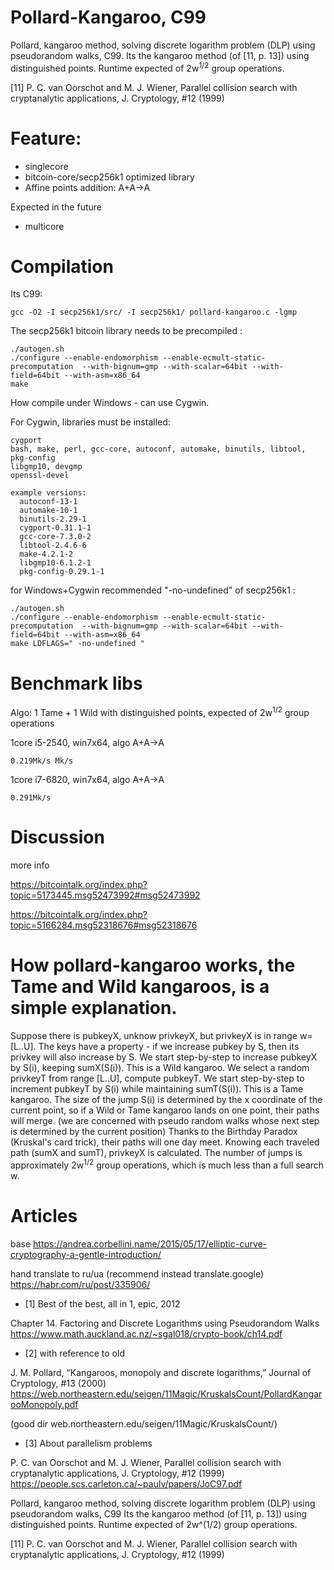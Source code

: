 # Pollard-Kangaroo, C99

Pollard, kangaroo method, solving discrete logarithm problem (DLP) using pseudorandom walks, C99.
Its the kangaroo method (of [11, p. 13]) using distinguished points.
Runtime expected of 2w<sup>1/2</sup> group operations.

[11] P. C. van Oorschot and M. J. Wiener, Parallel collision search with cryptanalytic applications, J. Cryptology, #12 (1999)

# Feature:

 - singlecore
 - bitcoin-core/secp256k1 optimized library
 - Affine points addition: A+A->A

Expected in the future
 - multicore

# Compilation

Its C99: 
```
gcc -O2 -I secp256k1/src/ -I secp256k1/ pollard-kangaroo.c -lgmp
```
The secp256k1 bitcoin library needs to be precompiled : 
```
./autogen.sh
./configure --enable-endomorphism --enable-ecmult-static-precomputation  --with-bignum=gmp --with-scalar=64bit --with-field=64bit --with-asm=x86_64 
make
```

How compile under Windows - can use Cygwin.

For Cygwin, libraries must be installed:
```
cygport
bash, make, perl, gcc-core, autoconf, automake, binutils, libtool, pkg-config
libgmp10, devgmp
openssl-devel

example versions:
  autoconf-13-1
  automake-10-1
  binutils-2.29-1
  cygport-0.31.1-1
  gcc-core-7.3.0-2
  libtool-2.4.6-6
  make-4.2.1-2
  libgmp10-6.1.2-1
  pkg-config-0.29.1-1
 ```

for Windows+Cygwin recommended "-no-undefined" of secp256k1 :
```
./autogen.sh
./configure --enable-endomorphism --enable-ecmult-static-precomputation  --with-bignum=gmp --with-scalar=64bit --with-field=64bit --with-asm=x86_64 
make LDFLAGS=" -no-undefined "
```

# Benchmark libs
Algo: 1 Tame + 1 Wild with distinguished points,  expected of 2w<sup>1/2</sup> group operations

1core i5-2540, win7x64, algo A+A->A
```
0.219Mk/s Mk/s
```

1core i7-6820, win7x64, algo A+A->A
```
0.291Mk/s
```

# Discussion
more info

https://bitcointalk.org/index.php?topic=5173445.msg52473992#msg52473992

https://bitcointalk.org/index.php?topic=5166284.msg52318676#msg52318676

# How pollard-kangaroo works, the Tame and Wild kangaroos, is a simple explanation.

Suppose there is pubkeyX, unknow privkeyX, but privkeyX is in range w=[L..U]. 
The keys have a property - if we increase pubkey by S, then its privkey will also increase by S. 
We start step-by-step to increase pubkeyX by S(i), keeping sumX(S(i)). This is a Wild kangaroo. 
We select a random privkeyT from range [L..U], compute pubkeyT. 
We start step-by-step to increment pubkeyT by S(i) while maintaining sumT(S(i)). This is a Tame kangaroo. 
The size of the jump S(i) is determined by the x coordinate of the current point, so if a Wild or Tame kangaroo lands on one point, their paths will merge. 
(we are concerned with pseudo random walks whose next step is determined by the current position) 
Thanks to the Birthday Paradox (Kruskal's card trick), their paths will one day meet. 
Knowing each traveled path (sumX and sumT), privkeyX is calculated. 
The number of jumps is approximately 2w<sup>1/2</sup> group operations, which is much less than a full search w. 

# Articles

base
https://andrea.corbellini.name/2015/05/17/elliptic-curve-cryptography-a-gentle-introduction/

hand translate to ru/ua (recommend instead translate.google)
https://habr.com/ru/post/335906/


- [1] Best of the best, all in 1, epic,  2012

Chapter 14. Factoring and Discrete Logarithms using Pseudorandom Walks 
https://www.math.auckland.ac.nz/~sgal018/crypto-book/ch14.pdf

- [2] with reference to old

J. M. Pollard, “Kangaroos, monopoly and discrete logarithms,” Journal of Cryptology, #13 (2000) 
https://web.northeastern.edu/seigen/11Magic/KruskalsCount/PollardKangarooMonopoly.pdf

(good dir web.northeastern.edu/seigen/11Magic/KruskalsCount/)

- [3] About parallelism problems

P. C. van Oorschot and M. J. Wiener, Parallel collision search with cryptanalytic applications, J. Cryptology, #12 (1999) 
https://people.scs.carleton.ca/~paulv/papers/JoC97.pdf

Pollard, kangaroo method, solving discrete logarithm problem (DLP) using pseudorandom walks, C99
Its the kangaroo method (of [11, p. 13]) using distinguished points.
Runtime expected of 2w^(1/2) group operations.

[11] P. C. van Oorschot and M. J. Wiener, Parallel collision search with cryptanalytic applications, J. Cryptology, #12 (1999)
